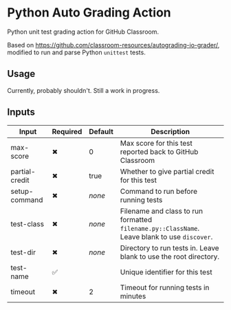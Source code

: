 # Python Auto Grading Action

Python unit test grading action for GitHub Classroom.

Based on https://github.com/classroom-resources/autograding-io-grader/, modified to
run and parse Python `unittest` tests. 

## Usage

Currently, probably shouldn't. Still a work in progress. 

## Inputs

| Input | Required | Default | Description |
|-------|----------|-------------|---- |
| max-score | ✖ | 0 | Max score for this test reported back to GitHub Classroom |
| partial-credit | ✖ | true | Whether to give partial credit for this test |
| setup-command | ✖ | _none_ | Command to run before running tests |
| test-class | ✖ | _none_ | Filename and class to run formatted `filename.py::ClassName`. Leave blank to use `discover`. |
| test-dir | ✖ | _none_ | Directory to run tests in. Leave blank to use the root directory. |
| test-name | ✅ | | Unique identifier for this test |
| timeout | ✖ | 2 | Timeout for running tests in minutes |